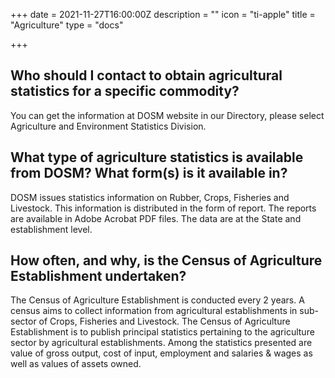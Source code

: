 +++
date = 2021-11-27T16:00:00Z
description = ""
icon = "ti-apple"
title = "Agriculture"
type = "docs"

+++
## Who should I contact to obtain agricultural statistics for a specific commodity?
You can get the information at DOSM website in our Directory, please select Agriculture and Environment Statistics Division.
 
## What type of agriculture statistics is available from DOSM? What form(s) is it available in?
DOSM issues statistics information on Rubber, Crops, Fisheries and Livestock. This information is distributed in the form of report. The reports are available in Adobe Acrobat PDF files. The data are at the State and establishment level.
 
## How often, and why, is the Census of Agriculture Establishment undertaken?
The Census of Agriculture Establishment is conducted every 2 years. A census aims to collect information from agricultural establishments in sub-sector of Crops, Fisheries and Livestock. The Census of Agriculture Establishment is to publish principal statistics pertaining to the agriculture sector by agricultural establishments. Among the statistics presented are value of gross output, cost of input, employment and salaries & wages as well as values of assets owned.

